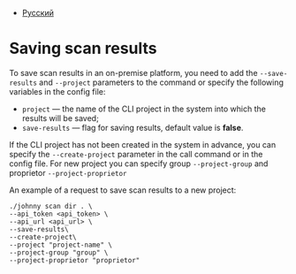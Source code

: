- [Русский](../../agent/save-results/)

# Saving scan results

To save scan results in an on-premise platform, you need to add the `--save-results` and `--project` parameters to the command or specify the following variables in the config file:

- `project` — the name of the CLI project in the system into which the results will be saved;
- `save-results` — flag for saving results, default value is **false**.

If the CLI project has not been created in the system in advance, you can specify the `--create-project` parameter in the call command or in the config file. For new project you can specify group `--project-group` and proprietor `--project-proprietor`

An example of a request to save scan results to a new project:

```
./johnny scan dir . \
--api_token <api_token> \
--api_url <api_url> \
--save-results\
--create-project\
--project "project-name" \
--project-group "group" \
--project-proprietor "proprietor"
```
